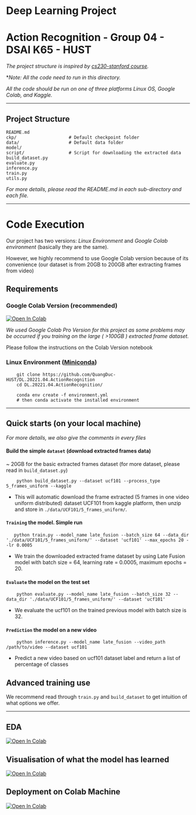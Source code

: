 # Deep Learning Project
# Action Recognition - Group 04 - DSAI K65 - HUST 
*The project structure is inspired by [cs230-stanford course](https://github.com/cs230-stanford/cs230-code-examples).*

**Note: All the code need to run in this directory.* 

*All the code should be run on one of three platforms Linux OS, Google Colab, and Kaggle.*

---
## Project Structure 

```
README.md               
ckp/                    # Default checkpoint folder
data/                   # Default data folder
model/
script/                 # Script for downloading the extracted data
build_dataset.py        
evaluate.py
inference.py
train.py
utils.py
```
*For more details, please read the README.md in each sub-directory and each file.*

---
# Code Execution   
Our project has two versions: *Linux Environment* and *Google Colab environment* (basically they are the same). 

However, we highly recommend to use Google Colab version because of its convenience (our dataset is from 20GB to 200GB after extracting frames from video)

## Requirements
### Google Colab Version (recommended)

[![Open In Colab](https://colab.research.google.com/assets/colab-badge.svg)](https://drive.google.com/drive/folders/1_L19tnAa6udACh7cNzx7mI6-KUYZReG_?usp=sharing)

*We used Google Colab Pro Version for this project as some problems may be occurred if you training on the large ( >100GB ) extracted frame dataset.*

Please follow the instructions on the Colab Version notebook
### Linux Environment ([Miniconda](https://docs.conda.io/en/latest/miniconda.html))
```
    git clone https://github.com/QuangDuc-HUST/DL.20221.04.ActionRecognition
    cd DL.20221.04.ActionRecognition/

    conda env create -f environment.yml
    # then conda activate the installed environment
```
---


## Quick starts (on your local machine)
*For more details, we also give the comments in every files*


#### Build the simple `dataset` (download extracted frames data)
~ 20GB for the basic extracted frames dataset (for more dataset, please read in `build_dataset.py`)
```
    python build_dataset.py --dataset ucf101 --process_type 5_frames_uniform --kaggle
```
* This will automatic download the frame extracted (5 frames in one video uniform distributed) dataset UCF101 from kaggle platform, then unzip and store in `./data/UCF101/5_frames_uniform/`.

#### `Training` the model. Simple run
```
   python train.py --model_name late_fusion --batch_size 64 --data_dir './data/UCF101/5_frames_uniform/' --dataset 'ucf101' --max_epochs 20 --lr 0.0005 
```
* We train the downloaded extracted frame dataset by using Late Fusion model with batch size = 64, learning rate = 0.0005, maximum epochs = 20.
#### `Evaluate` the model on the test set
```
    python evaluate.py --model_name late_fusion --batch_size 32 --data_dir './data/UCF101/5_frames_uniform/' --dataset 'ucf101' 
```
* We evaluate the ucf101 on the trained previous model with batch size is 32.

#### `Prediction` the model on a new video 
```
    python inference.py --model_name late_fusion --video_path /path/to/video --dataset ucf101 
```
* Predict a new video based on ucf101 dataset label and return a list of percentage of classes


## Advanced training use

We recommend read through `train.py` and `build_dataset` to get intuition of what options we offer.

---
## EDA  
[![Open In Colab](https://colab.research.google.com/assets/colab-badge.svg)](https://colab.research.google.com/drive/1c594erS-_glCHjxHIWpV1kh2A_cOf6ti?usp=sharing)


## Visualisation of what the model has learned
[![Open In Colab](https://colab.research.google.com/assets/colab-badge.svg)](https://colab.research.google.com/drive/1BG4_e7xbXrhvO9rffRuH2pUtj_sxppdf?usp=sharing)

## Deployment on Colab Machine
[![Open In Colab](https://colab.research.google.com/assets/colab-badge.svg)](https://colab.research.google.com/drive/1Cm7VICYWw32mVDEAEXYDsUQHrw3TlKfN?usp=sharing)


